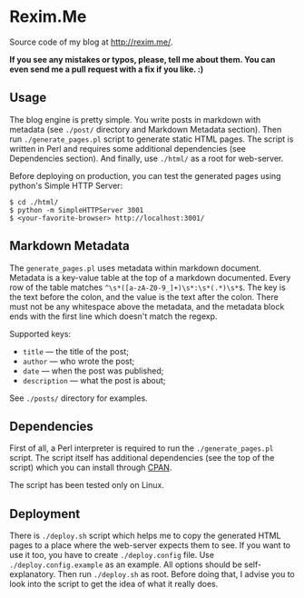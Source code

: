 # Rexim.Me #

Source code of my blog at <http://rexim.me/>.

**If you see any mistakes or typos, please, tell me about them. You
  can even send me a pull request with a fix if you like. :)**

## Usage ##

The blog engine is pretty simple. You write posts in markdown with
metadata (see `./post/` directory and Markdown Metadata section). Then
run `./generate_pages.pl` script to generate static HTML pages. The
script is written in Perl and requires some additional dependencies
(see Dependencies section). And finally, use `./html/` as a root for
web-server.

Before deploying on production, you can test the generated pages using
python's Simple HTTP Server:

    $ cd ./html/
    $ python -m SimpleHTTPServer 3001
    $ <your-favorite-browser> http://localhost:3001/

## Markdown Metadata ##

The `generate_pages.pl` uses metadata within markdown
document. Metadata is a key-value table at the top of a markdown
documented. Every row of the table matches
`^\s*([a-zA-Z0-9_]+)\s*:\s*(.*)\s*$`. The key is the text before the
colon, and the value is the text after the colon. There must not be
any whitespace above the metadata, and the metadata block ends with
the first line which doesn't match the regexp.

Supported keys:
* `title` &mdash; the title of the post;
* `author` &mdash; who wrote the post;
* `date` &mdash; when the post was published;
* `description` &mdash; what the post is about;

See `./posts/` directory for examples.

## Dependencies ##

First of all, a Perl interpreter is required to run the
`./generate_pages.pl` script. The script itself has additional
dependencies (see the top of the script) which you can install through
[CPAN](http://www.cpan.org/).

The script has been tested only on Linux.

## Deployment ##

There is `./deploy.sh` script which helps me to copy the generated
HTML pages to a place where the web-server expects them to see. If you
want to use it too, you have to create `./deploy.config` file. Use
`./deploy.config.example` as an example. All options should be
self-explanatory. Then run `./deploy.sh` as root. Before doing that, I
advise you to look into the script to get the idea of what it really
does.
